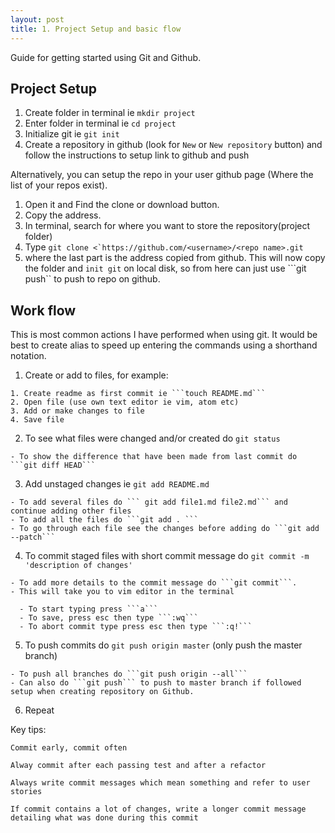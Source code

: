 ```yaml
---
layout: post
title: 1. Project Setup and basic flow
---
```

Guide for getting started using Git and Github.

## Project Setup

1. Create folder in terminal ie ```mkdir project```
2. Enter folder in terminal ie ```cd project```
3. Initialize git ie ```git init```
4. Create a repository in github (look for `New`  or `New repository` button) and follow the instructions to setup link to github and push

Alternatively, you can setup the repo in your user github page (Where the list of your repos exist).

  1. Open it and Find the clone or download button.
  2. Copy the address.
  3. In terminal, search for where you want to store the repository(project folder)
  4. Type ```git clone <`https://github.com/<username>/<repo name>.git```
  5. where the last part is the address copied from github. This will now copy the folder and `init git` on local disk, so from here can just use ```git push`` to push to repo on github.

## Work flow

This is most common actions I have performed when using git. It would be best to create alias to speed up entering the commands using a shorthand notation.

  1. Create or add to files, for example:

    1. Create readme as first commit ie ```touch README.md```
    2. Open file (use own text editor ie vim, atom etc)
    3. Add or make changes to file
    4. Save file

  2. To see what files were changed and/or created do ```git status```

    - To show the difference that have been made from last commit do ```git diff HEAD```
  3. Add unstaged changes ie ```git add README.md ```

    - To add several files do ``` git add file1.md file2.md``` and continue adding other files
    - To add all the files do ```git add . ```
    - To go through each file see the changes before adding do ```git add --patch```

  4. To commit staged files with short commit message do ```git commit -m 'description of changes'```

    - To add more details to the commit message do ```git commit```.
    - This will take you to vim editor in the terminal

      - To start typing press ```a```
      - To save, press esc then type ```:wq```
      - To abort commit type press esc then type ```:q!```
  5. To push commits do ```git push origin master``` (only push the master branch)
  
    - To push all branches do ```git push origin --all```
    - Can also do ```git push``` to push to master branch if followed setup when creating repository on Github.
  6. Repeat

Key tips:

`Commit early, commit often`

`Alway commit after each passing test and after a refactor`

`Always write commit messages which mean something and refer to user stories`

`If commit contains a lot of changes, write a longer commit message detailing what was done during this commit`

